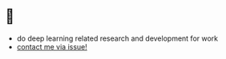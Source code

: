 # :turtle: 

- do deep learning related research and development for work 
- [contact me via issue!](https://github.com/long8v/long8v/issues/new)
